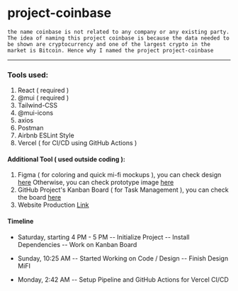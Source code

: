 # project-coinbase

```the name coinbase is not related to any company or any existing party. The idea of naming this project coinbase is because the data needed to be shown are cryptocurrency and one of the largest crypto in the market is Bitcoin. Hence why I named the project project-coinbase```

---

### Tools used:

1. React ( required )
2. @mui ( required )
3. Tailwind-CSS
4. @mui-icons
5. axios
6. Postman
7. Airbnb ESLint Style
8. Vercel ( for CI/CD using GitHub Actions )

#### Additional Tool ( used outside coding ):

1. Figma ( for coloring and quick mi-fi mockups ), you can check design [here](https://www.figma.com/file/qPXOFeTqLm5U5rfEQDHbsY/TableBoard?node-id=0%3A1)
   Otherwise, you can check prototype image [here](./MiFI.png)
2. GitHub Project's Kanban Board ( for Task Management ), you can check the board [here](https://github.com/rickyfelix19/project-coinbase/projects/1)
3. Website Production [Link](https://project-coinbase.vercel.app/)

#### Timeline

- Saturday, starting 4 PM - 5 PM
  -- Initialize Project
  -- Install Dependencies
  -- Work on Kanban Board

- Sunday, 10:25 AM
  -- Started Working on Code / Design
  -- Finish Design MiFI
  
- Monday, 2:42 AM
  -- Setup Pipeline and GitHub Actions for Vercel CI/CD
